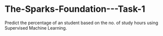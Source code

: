 # The-Sparks-Foundation---Task-1
Predict the percentage of an student based on the no. of study hours using Supervised Machine Learning.
